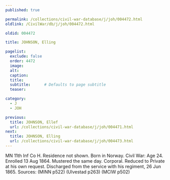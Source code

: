 ```yaml
---
published: true

permalink: /collections/civil-war-database/j/joh/004472.html
oldlink: /CivilWar/db/j/joh/004472.html

oldid: 004472

title: JOHNSON, Elling

pagelist:
  exclude: false
  order: 4472
  image: 
  alt:
  caption:
  title:
  subtitle:      # Defaults to page subtitle
  teaser:

category: 
  - J 
  - JOH

previous:
  title: JOHNSON, Ellef
  url: /collections/civil-war-database/j/joh/004471.html  
next:
  title: JOHNSON, Elling
  url: /collections/civil-war-database/j/joh/004473.html   
---
```

MN 11th Inf Co H. Residence not shown. Born in Norway. Civil War: Age 24. Enrolled 13 Aug 1864. Mustered the same day. Corporal. Reduced to Private at his own request. Discharged from the service with his regiment, 26 Jun 1865. Sources: (MINN p522) (Ulvestad p263) (MCIW p502)